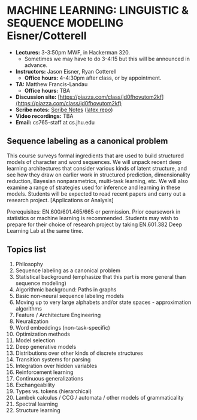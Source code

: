 # MACHINE LEARNING: LINGUISTIC & SEQUENCE MODELING Eisner/Cotterell

* **Lectures:** 3-3:50pm MWF, in Hackerman 320.
  * Sometimes we may have to do 3-4:15 but this will be announced in advance.
* **Instructors:** Jason Eisner, Ryan Cotterell
  * **Office hours:** 4-4:30pm after class, or by appointment.
* **TA:** Matthew Francis-Landau
  * **Office hours:** TBA
* **Discussion site:** [https://piazza.com/class/jd0fhovutom2kf](https://piazza.com/class/jd0fhovutom2kf)
* **Scribe notes:** [Scribe Notes](https://seq2class.github.io/scribe-notes/) ([latex repo](https://github.com/seq2class/scribe-notes))
* **Video recordings:** TBA
* **Email:** cs765-staff at cs.jhu.edu

## Sequence labeling as a canonical problem
This course surveys formal ingredients that are used to build structured models of character and word sequences. We will unpack recent deep learning architectures that consider various kinds of latent structure, and see how they draw on earlier work in structured prediction, dimensionality reduction, Bayesian nonparametrics, multi-task learning, etc. We will also examine a range of strategies used for inference and learning in these models. Students will be expected to read recent papers and carry out a research project. [Applications or Analysis]

Prerequisites: EN.600/601.465/665 or permission. Prior coursework in statistics or machine learning is recommended. Students may wish to prepare for their choice of research project by taking EN.601.382 Deep Learning Lab at the same time.


## Topics list
1. Philosophy
2. Sequence labeling as a canonical problem
3. Statistical background (emphasize that this part is more general than sequence modeling)
4. Algorithmic background: Paths in graphs
5. Basic non-neural sequence labeling models
6. Moving up to very large alphabets and/or state spaces - approximation algorithms
7. Feature / Architecture Engineering
8. Neuralization
9. Word embeddings (non-task-specific)
10. Optimization methods
11. Model selection
12. Deep generative models
13. Distributions over other kinds of discrete structures
14. Transition systems for parsing
15. Integration over hidden variables
16. Reinforcement learning
17. Continuous generalizations
18. Exchangeability
19. Types vs. tokens (hierarchical)
20. Lambek calculus / CCG / automata / other models of grammaticality
21. Spectral learning
22. Structure learning
